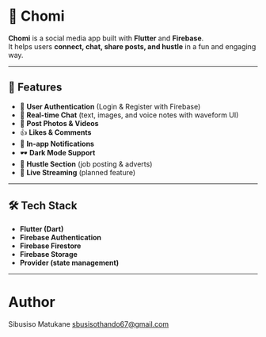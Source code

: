 # 📱 Chomi

**Chomi** is a social media app built with **Flutter** and **Firebase**.  
It helps users **connect, chat, share posts, and hustle** in a fun and engaging way.    

---

## 🚀 Features
- 🔐 **User Authentication** (Login & Register with Firebase)
- 💬 **Real-time Chat** (text, images, and voice notes with waveform UI)
- 📸 **Post Photos & Videos**
- 👍 **Likes & Comments**
- 🔔 **In-app Notifications**
- 🕶 **Dark Mode Support**
- 💼 **Hustle Section** (job posting & adverts)
- 🎥 **Live Streaming** (planned feature)

---


## 🛠️ Tech Stack
- **Flutter (Dart)**
- **Firebase Authentication**
- **Firebase Firestore**
- **Firebase Storage**
- **Provider (state management)**

---

# Author
Sibusiso Matukane
sbusisothando67@gmail.com






